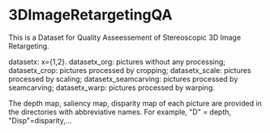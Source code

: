 # 3DImageRetargetingQA

This is a Dataset for Quality Asseessement of Stereoscopic 3D Image Retargeting.

datasetx: x={1,2}.
		datasetx_org: pictures without any processing;
		datasetx_crop: pictures processed by cropping;
  	datasetx_scale: pictures processed by scaling;
  	datasetx_seamcarving: pictures processed by seamcarving;
  	datasetx_warp: pictures processed by warping.
  
The depth map, saliency map, disparity map of each picture are provided in the directories with abbreviative names. For example,
  "D" = depth, "Disp"=disparity,...
